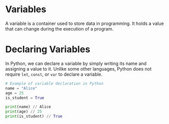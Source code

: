 # Variables

A variable is a container used to store data in programming. It holds a value that can change during the execution of a program.

# Declaring Variables

In Python, we can declare a variable by simply writing its name and assigning a value to it. Unlike some other languages, Python does not require `let`, `const`, or `var` to declare a variable.

```python
# Example of variable declaration in Python
name = "Alice"
age = 25
is_student = True

print(name) // Alice
print(age) // 25
print(is_student) // True
```
